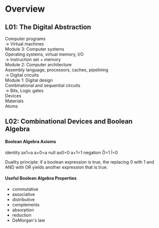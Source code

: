# Overview

## L01: The Digital Abstraction
Computer programs  
-> Virtual machines  
Module 3: Computer systems  
Operating systems, virtual memory, I/O  
-> Instruction set + memory  
Module 2: Computer architecture  
Assembly language, processors, caches, pipelining  
-> Digital circuits  
Module 1: Digital design  
Combinational and sequential circuits  
-> Bits, Logic gates  
Devices  
Materials  
Atoms  

## L02: Combinational Devices and Boolean Algebra
#### Boolean Algebra Axioms
identity ax1=a a+0=a
null ax0=0 a+1=1
negation Ō=1 Ī=0

Duality principle: if a boolean expression is true, the replacing 0 with 1 and AND with OR yields another expression that is true.  

#### Useful Boolean Algebra Properties
- commutative
- associative
- distributive
- complements
- absorption
- reduction
- DeMorgan's law

